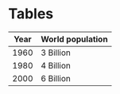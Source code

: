 # Tables

| Year | World population
|:----:| ----------------
| 1960 | 3 Billion
| 1980 | 4 Billion
| 2000 | 6 Billion
